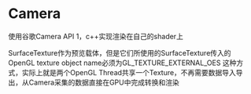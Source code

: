 # Camera
使用谷歌Camera API 1，c++实现渲染在自己的shader上

SurfaceTexture作为预览载体，但是它们所使用的SurfaceTexture传入的OpenGL texture object name必须为GL_TEXTURE_EXTERNAL_OES
这种方式，实际上就是两个OpenGL Thread共享一个Texture，不再需要数据导入导出，从Camera采集的数据直接在GPU中完成转换和渲染